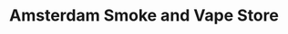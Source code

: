 ---
title: "Amsterdam Smoke and Vape Store"
url: /lakewood/amsterdam-smoke-and-vape-store/
shop: Tabak
---